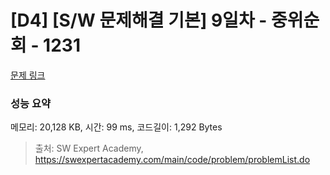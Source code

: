 # [D4] [S/W 문제해결 기본] 9일차 - 중위순회 - 1231 

[문제 링크](https://swexpertacademy.com/main/code/problem/problemDetail.do?contestProbId=AV140YnqAIECFAYD) 

### 성능 요약

메모리: 20,128 KB, 시간: 99 ms, 코드길이: 1,292 Bytes



> 출처: SW Expert Academy, https://swexpertacademy.com/main/code/problem/problemList.do